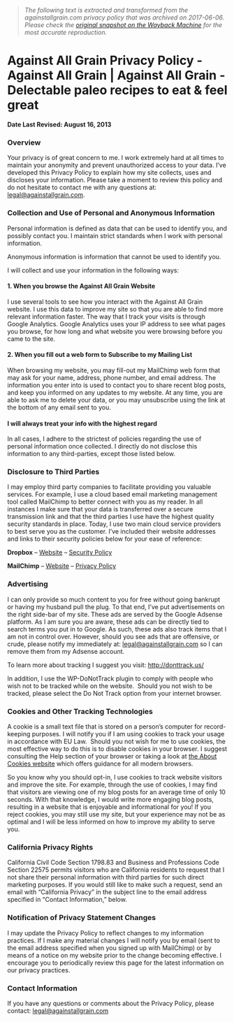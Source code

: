 > *The following text is extracted and transformed from the againstallgrain.com privacy policy that was archived on 2017-06-06. Please check the [original snapshot on the Wayback Machine](https://web.archive.org/web/20170606024709id_/http%3A//againstallgrain.com/privacy-policy) for the most accurate reproduction.*

# Against All Grain Privacy Policy - Against All Grain | Against All Grain - Delectable paleo recipes to eat & feel great

**Date Last Revised: August 16, 2013**

### Overview

Your privacy is of great concern to me. I work extremely hard at all times to maintain your anonymity and prevent unauthorized access to your data. I’ve developed this Privacy Policy to explain how my site collects, uses and discloses your information. Please take a moment to review this policy and do not hesitate to contact me with any questions at: legal@againstallgrain.com.

### Collection and Use of Personal and Anonymous Information

Personal information is defined as data that can be used to identify you, and possibly contact you. I maintain strict standards when I work with personal information.

Anonymous information is information that cannot be used to identify you.

I will collect and use your information in the following ways:

#### 1\. When you browse the Against All Grain Website

I use several tools to see how you interact with the Against All Grain website. I use this data to improve my site so that you are able to find more relevant information faster. The way that I track your visits is through Google Analytics. Google Analytics uses your IP address to see what pages you browse, for how long and what website you were browsing before you came to the site.

#### 2\. When you fill out a web form to Subscribe to my Mailing List

When browsing my website, you may fill-out my MailChimp web form that may ask for your name, address, phone number, and email address. The information you enter into is used to contact you to share recent blog posts, and keep you informed on any updates to my website. At any time, you are able to ask me to delete your data, or you may unsubscribe using the link at the bottom of any email sent to you.

#### I will always treat your info with the highest regard

In all cases, I adhere to the strictest of policies regarding the use of personal information once collected. I directly do not disclose this information to any third-parties, except those listed below.

### Disclosure to Third Parties

I may employ third party companies to facilitate providing you valuable services. For example, I use a cloud based email marketing management tool called MailChimp to better connect with you as my reader. In all instances I make sure that your data is transferred over a secure transmission link and that the third parties I use have the highest quality security standards in place. Today, I use two main cloud service providers to best serve you as the customer. I’ve included their website addresses and links to their security policies below for your ease of reference:

**Dropbox** – [Website](https://dropbox.com/ "Dropbox Website") – [Security Policy](https://www.dropbox.com/privacy#security "Dropbox Security Policy")

**MailChimp** – [Website](https://mailchimp.com/ "MailChimp Website") – [Privacy Policy](https://mailchimp.com/legal/privacy/ "MailChimp Privacy Policy")

### Advertising

I can only provide so much content to you for free without going bankrupt or having my husband pull the plug. To that end, I’ve put advertisements on the right side-bar of my site. These ads are served by the Google Adsense platform. As I am sure you are aware, these ads can be directly tied to search terms you put in to Google. As such, these ads also track items that I am not in control over. However, should you see ads that are offensive, or crude, please notify my immediately at: legal@againstallgrain.com so I can remove them from my Adsense account.

To learn more about tracking I suggest you visit: http://donttrack.us/

In addition, I use the WP-DoNotTrack plugin to comply with people who wish not to be tracked while on the website.  Should you not wish to be tracked, please select the Do Not Track option from your internet browser.

### Cookies and Other Tracking Technologies

A cookie is a small text file that is stored on a person’s computer for record-keeping purposes. I will notify you if I am using cookies to track your usage in accordance with EU Law.  Should you not wish for me to use cookies, the most effective way to do this is to disable cookies in your browser. I suggest consulting the Help section of your browser or taking a look at [the About Cookies website](http://www.aboutcookies.org/) which offers guidance for all modern browsers.

So you know why you should opt-in, I use cookies to track website visitors and improve the site. For example, through the use of cookies, I may find that visitors are viewing one of my blog posts for an average time of only 10 seconds. With that knowledge, I would write more engaging blog posts, resulting in a website that is enjoyable and informational for you! If you reject cookies, you may still use my site, but your experience may not be as optimal and I will be less informed on how to improve my ability to serve you.

### California Privacy Rights

California Civil Code Section 1798.83 and Business and Professions Code Section 22575 permits visitors who are California residents to request that I not share their personal information with third parties for such direct marketing purposes. If you would still like to make such a request, send an email with “California Privacy” in the subject line to the email address specified in “Contact Information,” below.

### Notification of Privacy Statement Changes

I may update the Privacy Policy to reflect changes to my information practices. If I make any material changes I will notify you by email (sent to the email address specified when you signed up with MailChimp) or by means of a notice on my website prior to the change becoming effective. I encourage you to periodically review this page for the latest information on our privacy practices.

### Contact Information

If you have any questions or comments about the Privacy Policy, please contact: legal@againstallgrain.com
